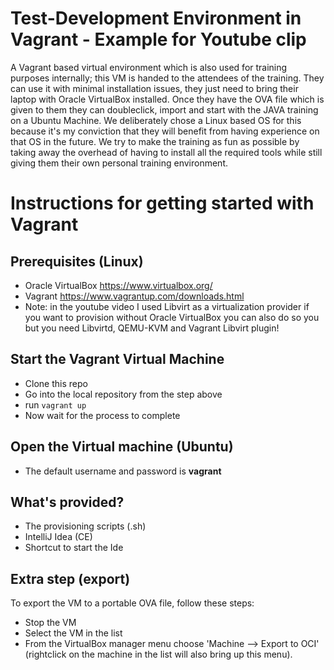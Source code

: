 # Test-Development Environment in Vagrant - Example for Youtube clip
A Vagrant based virtual environment which is also used for training purposes internally; this VM is handed to the attendees of the training. They can use it with minimal installation issues, they just need to bring their laptop with Oracle VirtualBox installed. Once they have the OVA file which is given to them they can doubleclick, import and start with the JAVA training on a Ubuntu Machine. 
We deliberately chose a Linux based OS for this because it's my conviction that they will benefit from having experience on that OS in the future. We try to make the training as fun as possible by taking away the overhead of having to install all the required tools while still giving them their own personal training environment. 

# Instructions for getting started with Vagrant
## Prerequisites (Linux)
- Oracle VirtualBox https://www.virtualbox.org/
- Vagrant https://www.vagrantup.com/downloads.html
- Note: in the youtube video I used Libvirt as a virtualization provider if you want to provision without Oracle VirtualBox you can also do so you but you need Libvirtd, QEMU-KVM and Vagrant Libvirt plugin!

## Start the Vagrant Virtual Machine
- Clone this repo
- Go into the local repository from the step above
- run `vagrant up`
- Now wait for the process to complete

## Open the Virtual machine (Ubuntu)
- The default username and password is **vagrant**

## What's provided?
- The provisioning scripts (.sh)
- IntelliJ Idea (CE)
- Shortcut to start the Ide

## Extra step (export)
To export the VM to a portable OVA file, follow these steps:
- Stop the VM
- Select the VM in the list
- From the VirtualBox manager menu choose 'Machine --> Export to OCI' (rightclick on the machine in the list will also bring up this menu).